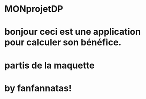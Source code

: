 # MONprojetDP
#
#
# bonjour ceci est une application pour calculer son bénéfice.
# partis de la maquette 
# 
#
#
# by fanfannatas!

